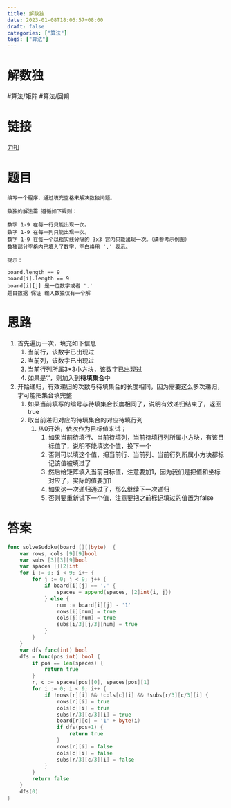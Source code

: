 ```yaml
---
title: 解数独
date: 2023-01-08T18:06:57+08:00
draft: false
categories: ["算法"]
tags: ["算法"]
---
```


# 解数独
#算法/矩阵 #算法/回朔

# 链接
[力扣](https://leetcode-cn.com/problems/sudoku-solver/)
# 题目
```
编写一个程序，通过填充空格来解决数独问题。

数独的解法需 遵循如下规则：

数字 1-9 在每一行只能出现一次。
数字 1-9 在每一列只能出现一次。
数字 1-9 在每一个以粗实线分隔的 3x3 宫内只能出现一次。（请参考示例图）
数独部分空格内已填入了数字，空白格用 '.' 表示。
```
```
提示：

board.length == 9
board[i].length == 9
board[i][j] 是一位数字或者 '.'
题目数据 保证 输入数独仅有一个解
```

# 思路
1. 首先遍历一次，填充如下信息
	1. 当前行，该数字已出现过
	2. 当前列，该数字已出现过
	3. 当前行列所属3*3小方块，该数字已出现过
	4. 如果是’.’，则加入到**待填集合**中
2. 开始递归，有效递归的次数与待填集合的长度相同，因为需要这么多次递归，才可能把集合填完整
	1. 如果当前填写的编号与待填集合长度相同了，说明有效递归结束了，返回true
	2. 取当前递归对应的待填集合的对应待填行列
		1. 从0开始，依次作为目标值来试；
			1. 如果当前待填行、当前待填列，当前待填行列所属小方块，有该目标值了，说明不能填这个值，换下一个
			2. 否则可以填这个值，把当前行、当前列、当前行列所属小方块都标记该值被填过了
			3. 然后给矩阵填入当前目标值，注意要加1，因为我们是把值和坐标对应了，实际的值要加1
			4. 如果这一次递归通过了，那么继续下一次递归
			5. 否则要重新试下一个值，注意要把之前标记填过的值置为false

# 答案
```go
func solveSudoku(board [][]byte)  {
    var rows, cols [9][9]bool
    var subs [3][3][9]bool
    var spaces [][2]int
    for i := 0; i < 9; i++ {
        for j := 0; j < 9; j++ {
            if board[i][j] == '.' {
                spaces = append(spaces, [2]int{i, j})
            } else {
                num := board[i][j] - '1'
                rows[i][num] = true
                cols[j][num] = true
                subs[i/3][j/3][num] = true
            }
        }
    }
    var dfs func(int) bool
    dfs = func(pos int) bool {
        if pos == len(spaces) {
            return true
        }
        r, c := spaces[pos][0], spaces[pos][1]
        for i := 0; i < 9; i++ {
            if !rows[r][i] && !cols[c][i] && !subs[r/3][c/3][i] {
                rows[r][i] = true
                cols[c][i] = true
                subs[r/3][c/3][i] = true
                board[r][c] = '1' + byte(i)
                if dfs(pos+1) {
                    return true
                }
                rows[r][i] = false
                cols[c][i] = false
                subs[r/3][c/3][i] = false
            }
        }
        return false
    }
    dfs(0)
}

```